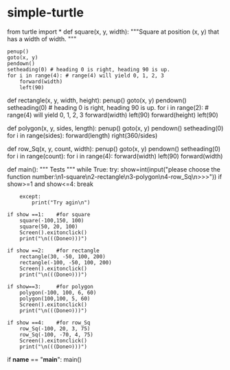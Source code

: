 # simple-turtle
from turtle import *
def square(x, y, width):
    """Square at position (x, y) that has a width of width. """

    penup()
    goto(x, y)
    pendown()
    setheading(0) # heading 0 is right, heading 90 is up.
    for i in range(4): # range(4) will yield 0, 1, 2, 3
        forward(width)
        left(90)

def  rectangle(x, y, width, height):
    penup()
    goto(x, y)
    pendown()
    setheading(0)  # heading 0 is right, heading 90 is up.
    for i in range(2):  # range(4) will yield 0, 1, 2, 3
        forward(width)
        left(90)
        forward(height)
        left(90)

def  polygon(x, y, sides, length):
    penup()
    goto(x, y)
    pendown()
    setheading(0)
    for i in range(sides):
        forward(length)
        right(360/sides)


def row_Sq(x, y, count, width):
    penup()
    goto(x, y)
    pendown()
    setheading(0)
    for i in range(count):
        for i in range(4):
            forward(width)
            left(90)
        forward(width)

def main():
    """ Tests """
    while True:
        try:
            show=int(input("please choose the function number:\n1-square\n2-rectangle\n3-polygon\n4-row_Sq\n>>>"))
            if show>=1 and show<=4:
                break

        except:
            print("Try agin\n")

    if show ==1:    #for square
        square(-100,150, 100)
        square(50, 20, 100)
        Screen().exitonclick()
        print("\n(((Done☺)))")

    if show ==2:    #for rectangle
        rectangle(30, -50, 100, 200)
        rectangle(-100, -50, 100, 200)
        Screen().exitonclick()
        print("\n(((Done☺)))")

    if show==3:     #for polygon
        polygon(-100, 100, 6, 60)
        polygon(100,100, 5, 60)
        Screen().exitonclick()
        print("\n(((Done☺)))")

    if show ==4:    #for row_Sq
        row_Sq(-100, 20, 3, 75)
        row_Sq(-100, -70, 4, 75)
        Screen().exitonclick()
        print("\n(((Done☺)))")

if __name__ == "__main__":
    main()
